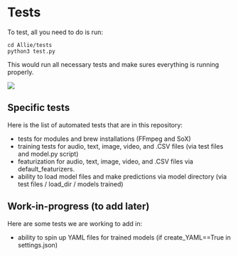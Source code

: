 # Tests

To test, all you need to do is run:

```
cd Allie/tests
python3 test.py
```

This would run all necessary tests and make sures everything is running properly.

![](https://media.giphy.com/media/QXE10iw9fd0ofwXjF3/giphy.gif)

## Specific tests

Here is the list of automated tests that are in this repository:
- tests for modules and brew installations (FFmpeg and SoX)
- training tests for audio, text, image, video, and .CSV files (via test files and model.py script)
- featurization for audio, text, image, video, and .CSV files via default_featurizers.
- ability to load model files and make predictions via model directory (via test files / load_dir / models trained) 

## Work-in-progress (to add later)

Here are some tests we are working to add in:
- ability to spin up YAML files for trained models (if create_YAML==True in settings.json) 
